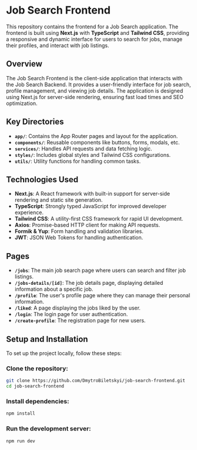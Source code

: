 # Job Search Frontend

This repository contains the frontend for a Job Search application. The frontend is built using **Next.js** with **TypeScript** and **Tailwind CSS**, providing a responsive and dynamic interface for users to search for jobs, manage their profiles, and interact with job listings.

## Overview

The Job Search Frontend is the client-side application that interacts with the Job Search Backend. It provides a user-friendly interface for job search, profile management, and viewing job details. The application is designed using Next.js for server-side rendering, ensuring fast load times and SEO optimization.

## Key Directories

- **`app/`**: Contains the App Router pages and layout for the application.
- **`components/`**: Reusable components like buttons, forms, modals, etc.
- **`services/`**: Handles API requests and data fetching logic.
- **`styles/`**: Includes global styles and Tailwind CSS configurations.
- **`utils/`**: Utility functions for handling common tasks.

## Technologies Used

- **Next.js**: A React framework with built-in support for server-side rendering and static site generation.
- **TypeScript**: Strongly typed JavaScript for improved developer experience.
- **Tailwind CSS**: A utility-first CSS framework for rapid UI development.
- **Axios**: Promise-based HTTP client for making API requests.
- **Formik & Yup**: Form handling and validation libraries.
- **JWT**: JSON Web Tokens for handling authentication.

## Pages

- **`/jobs`**: The main job search page where users can search and filter job listings.
- **`/jobs-details/[id]`**: The job details page, displaying detailed information about a specific job.
- **`/profile`**: The user's profile page where they can manage their personal information.
- **`/liked`**: A page displaying the jobs liked by the user.
- **`/login`**: The login page for user authentication.
- **`/create-profile`**: The registration page for new users.

## Setup and Installation

To set up the project locally, follow these steps:

### Clone the repository:
```bash
git clone https://github.com/DmytroBiletskyi/job-search-frontend.git
cd job-search-frontend
```
### Install dependencies:

```bash
npm install
```
### Run the development server:
```bash
npm run dev
```
